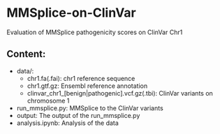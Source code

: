 # MMSplice-on-ClinVar
Evaluation of MMSplice pathogenicity scores on ClinVar Chr1

## Content:
- data/:
  - chr1.fa(.fai): chr1 reference sequence
  - chr1.gtf.gz: Ensembl reference annotation
  - clinvar_chr1_[benign|pathogenic].vcf.gz(.tbi): ClinVar variants on chromosome 1
- run_mmsplice.py: MMSplice to the ClinVar variants
- output: The output of the run_mmsplice.py
- analysis.ipynb: Analysis of the data

